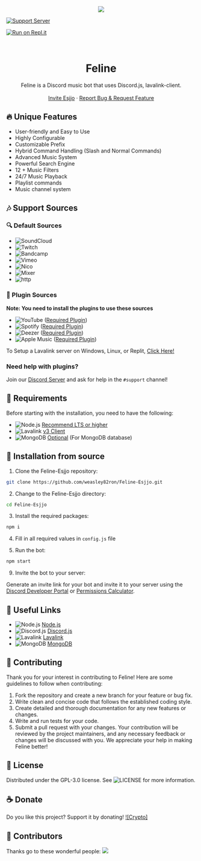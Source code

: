 <center><img src="https://capsule-render.vercel.app/api?type=waving&color=gradient&height=200&section=header&text=Feline&fontSize=80&fontAlignY=35&animation=twinkling&fontColor=solid" /></center>


[![Support Server][support-shield]][support-server]

[![Run on Repl.it](https://repl.it/badge/github/weasley82ron/Feline-Esjjo)](https://repl.it/github/weasley82ron/Feline-Esjjo)

<!-- PROJECT LOGO -->
<br />
<p align="center">
  <a href="https://cdn.discordapp.com/avatars/1248903655978172507/a_b4c4120c9740b267cf4c59ec7292a44b.gif?size=4096" alt="feline" width="200" height="200">
  </a>

  <h1 align="center">Feline</h1>
  <p align="center">Feline is a Discord music bot that uses Discord.js, lavalink-client.
    <br />
    <br />
    <a href="https://discord.com/oauth2/authorize?client_id=1276175949037305919">Invite Esjjo</a>
    ·
    <a href="https://github.com/weasley82ron/Feline-Esjjo/issues">Report Bug & Request Feature</a>
  </p>
</p>

## 🔥 Unique Features

- User-friendly and Easy to Use
- Highly Configurable
- Customizable Prefix
- Hybrid Command Handling (Slash and Normal Commands)
- Advanced Music System
- Powerful Search Engine
- 12 + Music Filters
- 24/7 Music Playback
- Playlist commands
- Music channel system

## 🎶 Support Sources

### 🔍 Default Sources

- ![SoundCloud](https://img.shields.io/badge/SoundCloud-FF3300?style=plastic&logo=soundcloud&logoColor=white)
- ![Twitch](https://img.shields.io/badge/Twitch-9146FF?style=plastic&logo=twitch&logoColor=white)
- ![Bandcamp](https://img.shields.io/badge/Bandcamp-629AA9?style=plastic&logo=bandcamp&logoColor=white)
- ![Vimeo](https://img.shields.io/badge/Vimeo-1AB7EA?style=plastic&logo=vimeo&logoColor=white)
- ![Nico](https://img.shields.io/badge/Nico-FF0066?style=plastic&logo=nico&logoColor=white)
- ![Mixer](https://img.shields.io/badge/Mixer-FFA500?style=plastic&logo=mixer&logoColor=white)
- ![http](https://img.shields.io/badge/http-FFA500?style=plastic&logo=http&logoColor=white)

### 🔌 Plugin Sources

**Note: You need to install the plugins to use these sources**

- ![YouTube](https://img.shields.io/badge/YouTube-FF0000?style=plastic&logo=youtube&logoColor=white) ([Required Plugin][youtube-source])
- ![Spotify](https://img.shields.io/badge/Spotify-1ED760?style=plastic&logo=spotify&logoColor=white) ([Required Plugin][LavaSrc])
- ![Deezer](https://img.shields.io/badge/Deezer-FF0000?style=plastic&logo=deezer&logoColor=white) ([Required Plugin][LavaSrc])
- ![Apple Music](https://img.shields.io/badge/Apple%20Music-000000?style=plastic&logo=apple-music&logoColor=white) ([Required Plugin][LavaSrc])


[LavaSrc]: https://github.com/topi314/LavaSrc
[skybot-lavalink-plugin]: https://github.com/DuncteBot/skybot-lavalink-plugin
[youtube-source]: https://github.com/lavalink-devs/youtube-source
[jiosaavn]: https://github.com/appujet/jiosaavn-plugin

To Setup a Lavalink server on Windows, Linux, or Replit, [Click Here!](https://github.com/LucasB25/lavalink-server)

### **Need help with plugins?**

Join our [Discord Server](https://discord.gg/jsk) and ask for help in the `#support` channel!

## 🔧 Requirements

Before starting with the installation, you need to have the following:

- ![Node.js](https://img.shields.io/badge/Node.js-43853D?style=for-the-badge&logo=node.js&logoColor=white) [Recommend LTS or higher](https://nodejs.org/)
- ![Lavalink](https://img.shields.io/badge/Lavalink-7289DA?style=for-the-badge&logo=discord&logoColor=white) [v3 Client](https://github.com/lavalink-devs/lavalink)
- ![MongoDB](https://img.shields.io/badge/MongoDB-47A248?style=for-the-badge&logo=mongodb&logoColor=white) [Optional](https://www.mongodb.com/try/download/community) (For MongoDB database)


## 🚀 Installation from source

1. Clone the Feline-Esjjo repository:

```bash
git clone https://github.com/weasley82ron/Feline-Esjjo.git
```

2. Change to the Feline-Esjjo directory:

```bash
cd Feline-Esjjo
```

3. Install the required packages:

```bash
npm i
```

4. Fill in all required values in `config.js` file


8. Run the bot:


```bash
npm start
```

9. Invite the bot to your server:

Generate an invite link for your bot and invite it to your server using the [Discord Developer Portal](https://discord.com/developers/applications) or [Permissions Calculator](https://discordapi.com/permissions.html).




## 🔗 Useful Links

- ![Node.js](https://img.shields.io/badge/Node.js-43853D?style=for-the-badge&logo=node.js&logoColor=white) [Node.js](https://nodejs.org/en/download/)
- ![Discord.js](https://img.shields.io/badge/Discord.js-7289DA?style=for-the-badge&logo=discord&logoColor=white) [Discord.js](https://discord.js.org/#/)
- ![Lavalink](https://img.shields.io/badge/Lavalink-7289DA?style=for-the-badge&logo=discord&logoColor=white) [Lavalink](https://github.com/lavalink-devs/Lavalink)
- ![MongoDB](https://img.shields.io/badge/MongoDB-47A248?style=for-the-badge&logo=mongodb&logoColor=white) [MongoDB](https://www.mongodb.com/try/download/community)



## 📜 Contributing

Thank you for your interest in contributing to Feline! Here are some guidelines to follow when contributing:

1. Fork the repository and create a new branch for your feature or bug fix.
2. Write clean and concise code that follows the established coding style.
3. Create detailed and thorough documentation for any new features or changes.
4. Write and run tests for your code.
5. Submit a pull request with your changes.
Your contribution will be reviewed by the project maintainers, and any necessary feedback or changes will be discussed with you. We appreciate your help in making Feline better!

## 🔐 License

Distributed under the GPL-3.0 license. See ![LICENSE](https://img.shields.io/github/license/weasley82ron/Feline-Esjjo?style=social) for more information.

## ☕ Donate

Do you like this project? Support it by donating!
[![Crypto]](https://live.blockcypher.com/ltc/address/LKksXoe8vuNSyAUVDgwjgBYHuc6xj5Yehr/)

## 👥 Contributors

Thanks go to these wonderful people:
<a href="https://github.com/weasley82ron/Feline-Esjjo/graphs/contributors">
  <img src="https://contrib.rocks/image?repo=weasley82ron/Feline-Esjjo" />
</a>

[version-shield]: https://img.shields.io/github/package-json/v/weasley82ron/Feline-Esjjo?style=for-the-badge
[contributors-shield]: https://img.shields.io/github/contributors/weasley82ron/Feline-Esjjo.svg?style=for-the-badge
[contributors-url]: https://github.com/weasley82ron/Feline-Esjjo/graphs/contributors
[forks-shield]: https://img.shields.io/github/forks/weasley82ron/Feline-Esjjo.svg?style=for-the-badge
[forks-url]: https://github.com/weasley82ron/Feline-Esjjo/network/members
[stars-shield]: https://img.shields.io/github/stars/weasley82ron/Feline-Esjjo.svg?style=for-the-badge
[stars-url]: https://github.com/weasley82ron/Feline-Esjjo/stargazers
[issues-shield]: https://img.shields.io/github/issues/weasley82ron/Feline-Esjjo.svg?style=for-the-badge
[issues-url]: https://github.com/weasley82ron/Feline-Esjjo/issues
[license-shield]: https://img.shields.io/github/license/weasley82ron/Feline-Esjjo.svg?style=for-the-badge
[license-url]: https://github.com/weasley82ron/Feline-Esjjo/blob/master/LICENSE
[support-server]: https://discord.gg/jsk
[support-shield]: https://img.shields.io/discord/942117923001098260.svg?style=for-the-badge&logo=discord&colorB=7289DA
